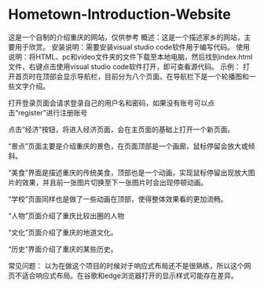 # Hometown-Introduction-Website
这是一个自制的介绍重庆的网站，仅供参考
概述：这是一个描述家乡的网站，主要用于欣赏。
安装说明：需要安装visual studio code软件用于编写代码。
使用说明：将HTML、pc和video文件夹的文件下载至本地电脑，然后找到index.html文件，右键点击使用visual studio code软件打开，即可查看源代码。
示例：
打开首页时在顶部会显示导航栏，目前分为八个页面。在导航栏下是一个轮播图和一些文字介绍。
 
打开登录页面会请求登录自己的用户名和密码，如果没有账号可以点击“register”进行注册账号
 
点击“经济”按钮，将进入经济页面，会在主页面的基础上打开一个新页面。
 
“景点”页面主要是介绍重庆的景色，在页面顶部是一个画廊，鼠标停留会放大或倾斜。
 
“美食”界面是描述重庆的传统美食，顶部也是一个动画，实现鼠标停留出现放大图片的效果，并且前一张图片切换至下一张图片时会出现停顿动画。
 
“学校”页面同样也是做了一些动画在顶部，使得整体效果看的更加流畅。
 
“人物”页面介绍了重庆比较出圈的人物
 
“文化”页面介绍了重庆的地道文化。
 
“历史”界面介绍了重庆的某些历史。
 
常见问题：
以为在做这个项目的时候对于响应式布局还不是很熟练，所以这个网页不适合响应式布局。在谷歌和edge浏览器打开的显示样式可能存在差异。


